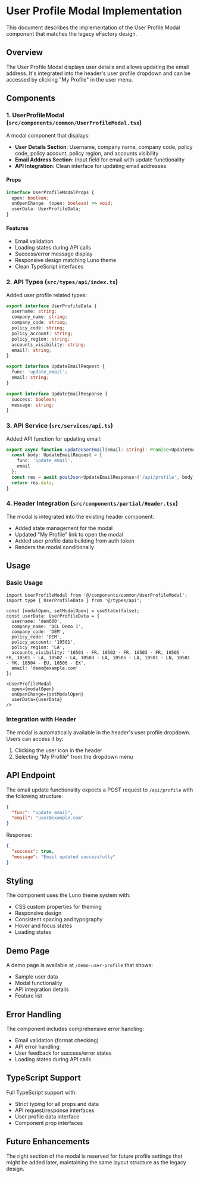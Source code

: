 # User Profile Modal Implementation

This document describes the implementation of the User Profile Modal component that matches the legacy eFactory design.

## Overview

The User Profile Modal displays user details and allows updating the email address. It's integrated into the header's user profile dropdown and can be accessed by clicking "My Profile" in the user menu.

## Components

### 1. UserProfileModal (`src/components/common/UserProfileModal.tsx`)

A modal component that displays:
- **User Details Section**: Username, company name, company code, policy code, policy account, policy region, and accounts visibility
- **Email Address Section**: Input field for email with update functionality
- **API Integration**: Clean interface for updating email addresses

#### Props
```typescript
interface UserProfileModalProps {
  open: boolean;
  onOpenChange: (open: boolean) => void;
  userData: UserProfileData;
}
```

#### Features
- Email validation
- Loading states during API calls
- Success/error message display
- Responsive design matching Luno theme
- Clean TypeScript interfaces

### 2. API Types (`src/types/api/index.ts`)

Added user profile related types:

```typescript
export interface UserProfileData {
  username: string;
  company_name: string;
  company_code: string;
  policy_code: string;
  policy_account: string;
  policy_region: string;
  accounts_visibility: string;
  email?: string;
}

export interface UpdateEmailRequest {
  func: 'update_email';
  email: string;
}

export interface UpdateEmailResponse {
  success: boolean;
  message: string;
}
```

### 3. API Service (`src/services/api.ts`)

Added API function for updating email:

```typescript
export async function updateUserEmail(email: string): Promise<UpdateEmailResponse> {
  const body: UpdateEmailRequest = {
    func: 'update_email',
    email
  };
  const res = await postJson<UpdateEmailResponse>('/api/profile', body);
  return res.data;
}
```

### 4. Header Integration (`src/components/partial/Header.tsx`)

The modal is integrated into the existing header component:
- Added state management for the modal
- Updated "My Profile" link to open the modal
- Added user profile data building from auth token
- Renders the modal conditionally

## Usage

### Basic Usage

```tsx
import UserProfileModal from '@/components/common/UserProfileModal';
import type { UserProfileData } from '@/types/api';

const [modalOpen, setModalOpen] = useState(false);
const userData: UserProfileData = {
  username: 'dem000',
  company_name: 'DCL Demo 1',
  company_code: 'DEM',
  policy_code: 'DEM',
  policy_account: '10501',
  policy_region: 'LA',
  accounts_visibility: '10501 - FR, 10502 - FR, 10503 - FR, 10505 - FR, 10501 - LA, 10502 - LA, 10503 - LA, 10505 - LA, 10501 - LN, 10501 - YK, 10504 - EU, 10506 - EX',
  email: 'demo@example.com'
};

<UserProfileModal
  open={modalOpen}
  onOpenChange={setModalOpen}
  userData={userData}
/>
```

### Integration with Header

The modal is automatically available in the header's user profile dropdown. Users can access it by:
1. Clicking the user icon in the header
2. Selecting "My Profile" from the dropdown menu

## API Endpoint

The email update functionality expects a POST request to `/api/profile` with the following structure:

```json
{
  "func": "update_email",
  "email": "user@example.com"
}
```

Response:
```json
{
  "success": true,
  "message": "Email updated successfully"
}
```

## Styling

The component uses the Luno theme system with:
- CSS custom properties for theming
- Responsive design
- Consistent spacing and typography
- Hover and focus states
- Loading states

## Demo Page

A demo page is available at `/demo-user-profile` that shows:
- Sample user data
- Modal functionality
- API integration details
- Feature list

## Error Handling

The component includes comprehensive error handling:
- Email validation (format checking)
- API error handling
- User feedback for success/error states
- Loading states during API calls

## TypeScript Support

Full TypeScript support with:
- Strict typing for all props and data
- API request/response interfaces
- User profile data interface
- Component prop interfaces

## Future Enhancements

The right section of the modal is reserved for future profile settings that might be added later, maintaining the same layout structure as the legacy design.
